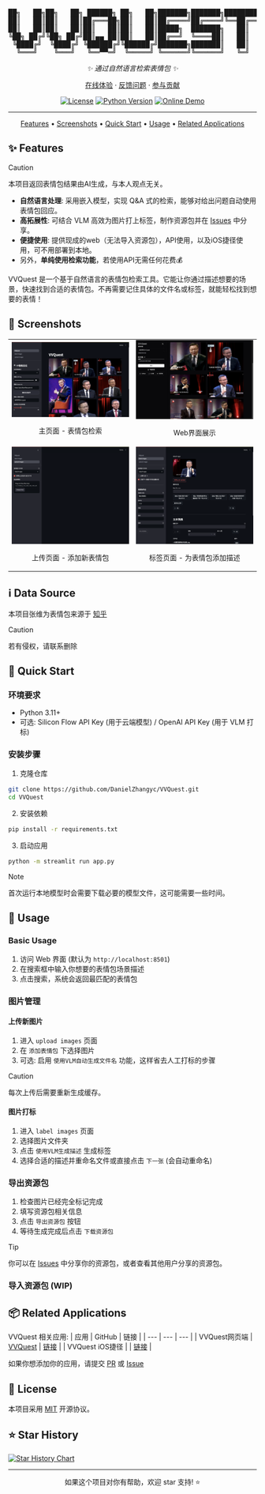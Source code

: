 <div align="center">

<pre align="center">
██╗   ██╗██╗   ██╗ ██████╗ ██╗   ██╗███████╗███████╗████████╗
██║   ██║██║   ██║██╔═══██╗██║   ██║██╔════╝██╔════╝╚══██╔══╝
██║   ██║██║   ██║██║   ██║██║   ██║█████╗  ███████╗   ██║   
╚██╗ ██╔╝╚██╗ ██╔╝██║▄▄ ██║██║   ██║██╔══╝  ╚════██║   ██║   
 ╚████╔╝  ╚████╔╝ ╚██████╔╝╚██████╔╝███████╗███████║   ██║   
  ╚═══╝    ╚═══╝   ╚══▀▀═╝  ╚═════╝ ╚══════╝╚══════╝   ╚═╝   
</pre>

_✨ 通过自然语言检索表情包 ✨_

[在线体验](https://zvv.quest) · [反馈问题](https://github.com/DanielZhangyc/VVQuest/issues) · [参与贡献](https://github.com/DanielZhangyc/VVQuest/pulls)

[![License](https://img.shields.io/github/license/DanielZhangyc/VVQuest)](LICENSE)
[![Python Version](https://img.shields.io/badge/python-3.11+-blue.svg)](https://www.python.org)
[![Online Demo](https://img.shields.io/website?url=https%3A%2F%2Fvv.xy0v0.top&up_message=online&down_message=offline&label=demo)](https://zvv.quest)

---

<p align="center">
    <a href="#-features">Features</a> •
    <a href="#-screenshots">Screenshots</a> •
    <a href="#-quick-start">Quick Start</a> •
    <a href="#-usage">Usage</a> •
    <a href="#-related-applications">Related Applications</a>
</p>

</div>

<a id="-features"></a>
## ✨ Features

> [!CAUTION]
> 本项目返回表情包结果由AI生成，与本人观点无关。

- **自然语言处理**: 采用嵌入模型，实现 Q&A 式的检索，能够对给出问题自动使用表情包回应。
- **高拓展性**: 可结合 VLM 高效为图片打上标签，制作资源包并在 [Issues](https://github.com/DanielZhangyc/VVQuest/issues) 中分享。
- **便捷使用**: 提供现成的web（无法导入资源包），API使用，以及iOS捷径使用，可不用部署到本地。
- 另外，**单纯使用检索功能**，若使用API无需任何花费💰

VVQuest 是一个基于自然语言的表情包检索工具。它能让你通过描述想要的场景，快速找到合适的表情包。不再需要记住具体的文件名或标签，就能轻松找到想要的表情！

<a id="-screenshots"></a>
## 📸 Screenshots

<table>
<tr>
<td width="50%">
<img src="screenshots/streamlit_vvquest.png" alt="主页面" width="100%"/>
<p align="center">主页面 - 表情包检索</p>
</td>
<td width="50%">
<img src="screenshots/webui.png" alt="Web界面" width="100%"/>
<p align="center">Web界面展示</p>
</td>
</tr>
<tr>
<td width="50%">
<img src="screenshots/streamlit_upload_images.png" alt="上传页面" width="100%"/>
<p align="center">上传页面 - 添加新表情包</p>
</td>
<td width="50%">
<img src="screenshots/streamlit_label_images.png" alt="标签页面" width="100%"/>
<p align="center">标签页面 - 为表情包添加描述</p>
</td>
</tr>
</table>

## ℹ️ Data Source

本项目张维为表情包来源于 [知乎](https://www.zhihu.com/question/656505859/answer/55843704436)

> [!CAUTION]
> 若有侵权，请联系删除

<a id="-quick-start"></a>
## 🚀 Quick Start

### 环境要求

- Python 3.11+
- 可选: Silicon Flow API Key (用于云端模型) / OpenAI API Key (用于 VLM 打标)

### 安装步骤

1. 克隆仓库
```bash
git clone https://github.com/DanielZhangyc/VVQuest.git
cd VVQuest
```

2. 安装依赖
```bash
pip install -r requirements.txt
```

3. 启动应用
```bash
python -m streamlit run app.py
```

> [!NOTE]
> 首次运行本地模型时会需要下载必要的模型文件，这可能需要一些时间。

<a id="-usage"></a>
## 📖 Usage

### Basic Usage

1. 访问 Web 界面 (默认为 `http://localhost:8501`)
2. 在搜索框中输入你想要的表情包场景描述
3. 点击搜索，系统会返回最匹配的表情包

### 图片管理

#### 上传新图片

1. 进入 `upload images` 页面
2. 在 `添加表情包` 下选择图片
3. 可选: 启用 `使用VLM自动生成文件名` 功能，这样省去人工打标的步骤

> [!CAUTION]
> 每次上传后需要重新生成缓存。

#### 图片打标

1. 进入 `label images` 页面
2. 选择图片文件夹
3. 点击 `使用VLM生成描述` 生成标签
4. 选择合适的描述并重命名文件或直接点击 `下一张` (会自动重命名)

### 导出资源包

1. 检查图片已经完全标记完成
2. 填写资源包相关信息
3. 点击 `导出资源包` 按钮
4. 等待生成完成后点击 `下载资源包`

> [!TIP]
> 你可以在 [Issues](https://github.com/DanielZhangyc/VVQuest/issues) 中分享你的资源包，或者查看其他用户分享的资源包。

### 导入资源包 (WIP)

<a id="-related-applications"></a>
## 📦 Related Applications

VVQuest 相关应用:
| 应用 | GitHub | 链接 |
| --- | --- | --- |
| VVQuest网页端 | [VVQuest](https://github.com/DanielZhangyc/VVQuest) | [链接](https://zvv.quest) |
| VVQuest iOS捷径 |  | [链接](https://www.icloud.com/shortcuts/e6b0bd4c1b4c4b5195ff4e256fb009f8) |

如果你想添加你的应用，请提交 [PR](https://github.com/DanielZhangyc/VVQuest/pulls) 或 [Issue](https://github.com/DanielZhangyc/VVQuest/issues)

## 📄 License

本项目采用 [MIT](LICENSE) 开源协议。

## ⭐ Star History

[![Star History Chart](https://api.star-history.com/svg?repos=DanielZhangyc/VVQuest&type=Date)](https://star-history.com/#DanielZhangyc/VVQuest&Date)

---

<p align="center">如果这个项目对你有帮助，欢迎 star 支持! ⭐️</p>
